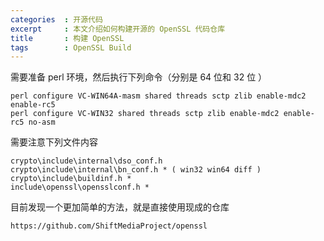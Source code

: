 ```yaml
---
categories	: 开源代码
excerpt		: 本文介绍如何构建开源的 OpenSSL 代码仓库
title		: 构建 OpenSSL
tags		: OpenSSL Build
---
```


需要准备 perl 环境，然后执行下列命令（分别是 64 位和 32 位 ）

	perl configure VC-WIN64A-masm shared threads sctp zlib enable-mdc2 enable-rc5
	perl configure VC-WIN32 shared threads sctp zlib enable-mdc2 enable-rc5 no-asm

需要注意下列文件内容

	crypto\include\internal\dso_conf.h
	crypto\include\internal\bn_conf.h * ( win32 win64 diff )
	crypto\include\buildinf.h *
	include\openssl\opensslconf.h *

目前发现一个更加简单的方法，就是直接使用现成的仓库

	https://github.com/ShiftMediaProject/openssl
